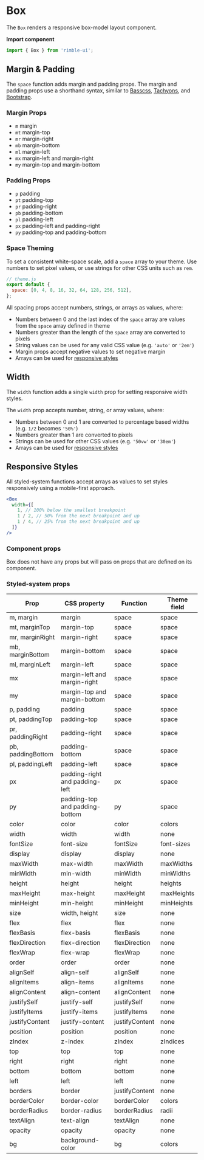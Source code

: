 # Box

The `Box` renders a responsive box-model layout component.

**Import component**

```jsx
import { Box } from 'rimble-ui';
```

<!-- STORY -->

## Margin & Padding

The `space` function adds margin and padding props.
The margin and padding props use a shorthand syntax, similar to
[Basscss][basscss], [Tachyons][tachyons], and [Bootstrap][bootstrap].

[basscss]: http://basscss.com/#basscss-margin
[tachyons]: http://tachyons.io/docs/layout/spacing/
[bootstrap]: https://getbootstrap.com/docs/4.1/utilities/spacing/

### Margin Props

- `m` margin
- `mt` margin-top
- `mr` margin-right
- `mb` margin-bottom
- `ml` margin-left
- `mx` margin-left and margin-right
- `my` margin-top and margin-bottom

### Padding Props

- `p` padding
- `pt` padding-top
- `pr` padding-right
- `pb` padding-bottom
- `pl` padding-left
- `px` padding-left and padding-right
- `py` padding-top and padding-bottom

### Space Theming

To set a consistent white-space scale, add a `space` array to your theme.
Use numbers to set pixel values, or use strings for other CSS units such as `rem`.

```js
// theme.js
export default {
  space: [0, 4, 8, 16, 32, 64, 128, 256, 512],
};
```

All spacing props accept numbers, strings, or arrays as values, where:

- Numbers between 0 and the last index of the `space` array are values from the `space` array defined in theme
- Numbers greater than the length of the `space` array are converted to pixels
- String values can be used for any valid CSS value (e.g. `'auto'` or `'2em'`)
- Margin props accept negative values to set negative margin
- Arrays can be used for [responsive styles](#responsive-styles)

## Width

The `width` function adds a single `width` prop for setting responsive width styles.

The `width` prop accepts number, string, or array values, where:

- Numbers between 0 and 1 are converted to percentage based widths (e.g. `1/2` becomes `'50%'`)
- Numbers greater than 1 are converted to pixels
- Strings can be used for other CSS values (e.g. `'50vw'` or `'30em'`)
- Arrays can be used for [responsive styles](#responsive-styles)

## Responsive Styles

All styled-system functions accept arrays as values to set styles responsively using a mobile-first approach.

```jsx
<Box
  width={[
    1, // 100% below the smallest breakpoint
    1 / 2, // 50% from the next breakpoint and up
    1 / 4, // 25% from the next breakpoint and up
  ]}
/>
```

### Component props

Box does not have any props but will pass on props that are defined on its component.

### Styled-system props

| Prop              | CSS property                   | Function       | Theme field |
| ----------------- | ------------------------------ | -------------- | ----------- |
| m, margin         | margin                         | space          | space       |
| mt, marginTop     | margin-top                     | space          | space       |
| mr, marginRight   | margin-right                   | space          | space       |
| mb, marginBottom  | margin-bottom                  | space          | space       |
| ml, marginLeft    | margin-left                    | space          | space       |
| mx                | margin-left and margin-right   | space          | space       |
| my                | margin-top and margin-bottom   | space          | space       |
| p, padding        | padding                        | space          | space       |
| pt, paddingTop    | padding-top                    | space          | space       |
| pr, paddingRight  | padding-right                  | space          | space       |
| pb, paddingBottom | padding-bottom                 | space          | space       |
| pl, paddingLeft   | padding-left                   | space          | space       |
| px                | padding-right and padding-left | px             | space       |
| py                | padding-top and padding-bottom | py             | space       |
| color             | color                          | color          | colors      |
| width             | width                          | width          | none        |
| fontSize          | font-size                      | fontSize       | font-sizes  |
| display           | display                        | display        | none        |
| maxWidth          | max-width                      | maxWidth       | maxWidths   |
| minWidth          | min-width                      | minWidth       | minWidths   |
| height            | height                         | height         | heights     |
| maxHeight         | max-height                     | maxHeight      | maxHeights  |
| minHeight         | min-height                     | minHeight      | minHeights  |
| size              | width, height                  | size           | none        |
| flex              | flex                           | flex           | none        |
| flexBasis         | flex-basis                     | flexBasis      | none        |
| flexDirection     | flex-direction                 | flexDirection  | none        |
| flexWrap          | flex-wrap                      | flexWrap       | none        |
| order             | order                          | order          | none        |
| alignSelf         | align-self                     | alignSelf      | none        |
| alignItems        | align-items                    | alignItems     | none        |
| alignContent      | align-content                  | alignContent   | none        |
| justifySelf       | justify-self                   | justifySelf    | none        |
| justifyItems      | justify-items                  | justifyItems   | none        |
| justifyContent    | justify-content                | justifyContent | none        |
| position          | position                       | position       | none        |
| zIndex            | z-index                        | zIndex         | zIndices    |
| top               | top                            | top            | none        |
| right             | right                          | right          | none        |
| bottom            | bottom                         | bottom         | none        |
| left              | left                           | left           | none        |
| borders           | border                         | justifyContent | none        |
| borderColor       | border-color                   | borderColor    | colors      |
| borderRadius      | border-radius                  | borderRadius   | radii       |
| textAlign         | text-align                     | textAlign      | none        |
| opacity           | opacity                        | opacity        | none        |
| bg                | background-color               | bg             | colors      |
